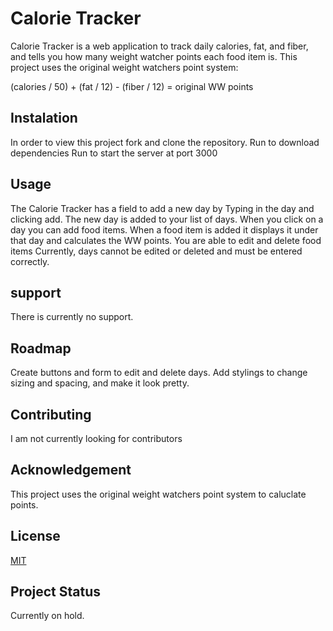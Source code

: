 # Calorie Tracker

Calorie Tracker is a web application to track daily calories, fat, and fiber, and tells you how many weight watcher points each food item is. This project uses the original weight watchers point system:

(calories / 50) + (fat / 12) - (fiber / 12) = original WW points

## Instalation

In order to view this project fork and clone the repository.
Run <npm install> to download dependencies
Run <npm start> to start the server at port 3000

## Usage

The Calorie Tracker has a field to add a new day by Typing in the day and clicking add.
The new day is added to your list of days.
When you click on a day you can add food items.
When a food item is added it displays it under that day and calculates the WW points.
You are able to edit and delete food items
Currently, days cannot be edited or deleted and must be entered correctly.

## support

There is currently no support.

## Roadmap

Create buttons and form to edit and delete days.
Add stylings to change sizing and spacing, and make it look pretty.

## Contributing

I am not currently looking for contributors

## Acknowledgement

This project uses the original weight watchers point system to caluclate points.

## License

[MIT](https://choosealicense.com/licenses/mit/)

## Project Status

Currently on hold.
